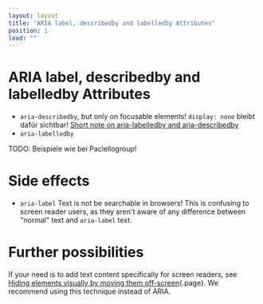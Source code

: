 ```yaml
---
layout: layout
title: "ARIA label, describedby and labelledby Attributes"
position: 1
lead: ""
---
```


# ARIA label, describedby and labelledby Attributes

- `aria-describedby`, but only on focusable elements! `display: none` bleibt dafür sichtbar! [Short note on aria-labelledby and aria-describedby](https://developer.paciellogroup.com/blog/2015/05/short-note-on-aria-labelledby-and-aria-describedby/)
- `aria-labelledby`

TODO: Beispiele wie bei Paciellogroup!

# Side effects

- `aria-label` Text is not be searchable in browsers! This is confusing to screen reader users, as they aren't aware of any difference between "normal" text and `aria-label` text.

# Further possibilities

If your need is to add text content specifically for screen readers, see [Hiding elements visually by moving them off-screen](/examples/hiding-elements/hiding-elements-visually-by-moving-them-off-screen){.page}. We recommend using this technique instead of ARIA.